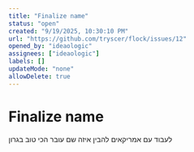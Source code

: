 ```yaml
---
title: "Finalize name"
status: "open"
created: "9/19/2025, 10:30:10 PM"
url: "https://github.com/tryscer/flock/issues/12"
opened_by: "ideaologic"
assignees: ["ideaologic"]
labels: []
updateMode: "none"
allowDelete: true
---
```


# Finalize name
לעבוד עם אמריקאים להבין איזה שם עובר הכי טוב בגרון


